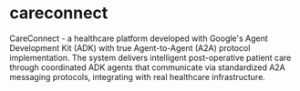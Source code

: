 # careconnect
CareConnect - a healthcare platform developed with Google's Agent Development Kit (ADK) with true Agent-to-Agent (A2A) protocol implementation. The system delivers intelligent post-operative patient care through coordinated ADK agents that communicate via standardized A2A messaging protocols, integrating with real healthcare infrastructure.
